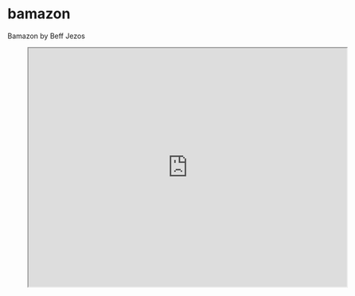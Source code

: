 # bamazon
Bamazon by Beff Jezos

<figure class='video_container'>
    <iframe src="https://drive.google.com/file/d/1pqJWvzAHIV_kRQuJst3ABqAoW5dAQsTi/preview" width="640" height="480"></iframe>
</figure>